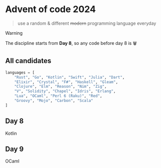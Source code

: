 # Advent of code 2024

> use a random & different ~~modern~~ programming language everyday

> [!warning]
>
> The discipline starts from **Day 8**, so any code before day 8 is 🗑️

## All candidates

```python
languages = [
    "Rust", "Go", "Kotlin", "Swift", "Julia", "Dart",
    "Elixir", "Crystal", "F#", "Haskell", "Gleam",
    "Clojure", "Elm", "Reason", "Nim", "Zig",
    "V", "Solidity", "Chapel", "Idris", "Erlang",
    "Lua", "OCaml", "Perl 6 (Raku)", "Red",
    "Groovy", "Mojo", "Carbon", "Scala"
]
```

## Day 8

Kotlin

## Day 9

OCaml
